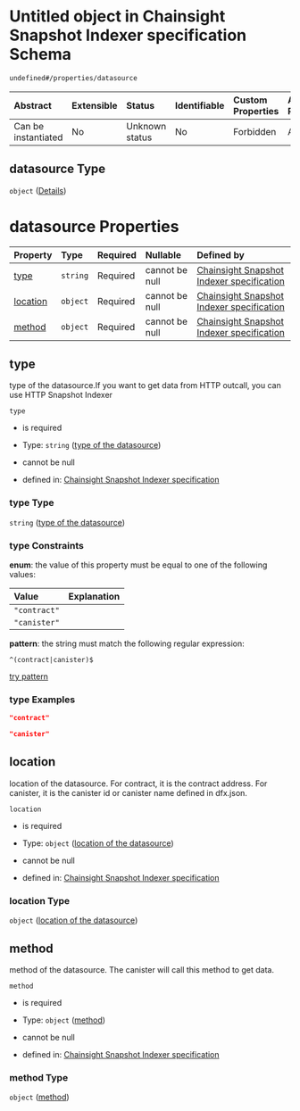 # Untitled object in Chainsight Snapshot Indexer specification Schema

```txt
undefined#/properties/datasource
```



| Abstract            | Extensible | Status         | Identifiable | Custom Properties | Additional Properties | Access Restrictions | Defined In                                                                         |
| :------------------ | :--------- | :------------- | :----------- | :---------------- | :-------------------- | :------------------ | :--------------------------------------------------------------------------------- |
| Can be instantiated | No         | Unknown status | No           | Forbidden         | Allowed               | none                | [snapshot\_indexer.json\*](../../out/snapshot_indexer.json "open original schema") |

## datasource Type

`object` ([Details](snapshot_indexer-properties-datasource.md))

# datasource Properties

| Property              | Type     | Required | Nullable       | Defined by                                                                                                                                                                          |
| :-------------------- | :------- | :------- | :------------- | :---------------------------------------------------------------------------------------------------------------------------------------------------------------------------------- |
| [type](#type)         | `string` | Required | cannot be null | [Chainsight Snapshot Indexer specification](snapshot_indexer-properties-datasource-properties-type-of-the-datasource.md "undefined#/properties/datasource/properties/type")         |
| [location](#location) | `object` | Required | cannot be null | [Chainsight Snapshot Indexer specification](snapshot_indexer-properties-datasource-properties-location-of-the-datasource.md "undefined#/properties/datasource/properties/location") |
| [method](#method)     | `object` | Required | cannot be null | [Chainsight Snapshot Indexer specification](snapshot_indexer-properties-datasource-properties-method.md "undefined#/properties/datasource/properties/method")                       |

## type

type of the datasource.If you want to get data from HTTP outcall, you can use HTTP Snapshot Indexer

`type`

*   is required

*   Type: `string` ([type of the datasource](snapshot_indexer-properties-datasource-properties-type-of-the-datasource.md))

*   cannot be null

*   defined in: [Chainsight Snapshot Indexer specification](snapshot_indexer-properties-datasource-properties-type-of-the-datasource.md "undefined#/properties/datasource/properties/type")

### type Type

`string` ([type of the datasource](snapshot_indexer-properties-datasource-properties-type-of-the-datasource.md))

### type Constraints

**enum**: the value of this property must be equal to one of the following values:

| Value        | Explanation |
| :----------- | :---------- |
| `"contract"` |             |
| `"canister"` |             |

**pattern**: the string must match the following regular expression:&#x20;

```regexp
^(contract|canister)$
```

[try pattern](https://regexr.com/?expression=%5E\(contract%7Ccanister\)%24 "try regular expression with regexr.com")

### type Examples

```json
"contract"
```

```json
"canister"
```

## location

location of the datasource. For contract, it is the contract address. For canister, it is the canister id or canister name defined in dfx.json.

`location`

*   is required

*   Type: `object` ([location of the datasource](snapshot_indexer-properties-datasource-properties-location-of-the-datasource.md))

*   cannot be null

*   defined in: [Chainsight Snapshot Indexer specification](snapshot_indexer-properties-datasource-properties-location-of-the-datasource.md "undefined#/properties/datasource/properties/location")

### location Type

`object` ([location of the datasource](snapshot_indexer-properties-datasource-properties-location-of-the-datasource.md))

## method

method of the datasource. The canister will call this method to get data.

`method`

*   is required

*   Type: `object` ([method](snapshot_indexer-properties-datasource-properties-method.md))

*   cannot be null

*   defined in: [Chainsight Snapshot Indexer specification](snapshot_indexer-properties-datasource-properties-method.md "undefined#/properties/datasource/properties/method")

### method Type

`object` ([method](snapshot_indexer-properties-datasource-properties-method.md))
